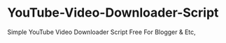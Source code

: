 # YouTube-Video-Downloader-Script
Simple YouTube Video Downloader Script Free For Blogger &amp; Etc,
